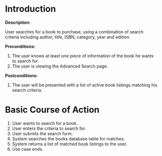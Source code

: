 # Introduction #

**Description:**

User searches for a book to purchase, using a combination of search criteria including author, title, ISBN, category, year and edition.

**Preconditions:**
  1. The user knows at least one piece of information of the book he wants to search for.
  1. The user is viewing the Advanced Search page.

**Postconditions:**
  1. The user will be presented with a list of active book listings matching his search criteria.

# Basic Course of Action #
  1. User wants to search for a book.
  1. User enters the criteria to search for.
  1. User submits the search form.
  1. System searches the books database table for matches.
  1. System returns a list of matched book listings to the user.
  1. Use case ends.
